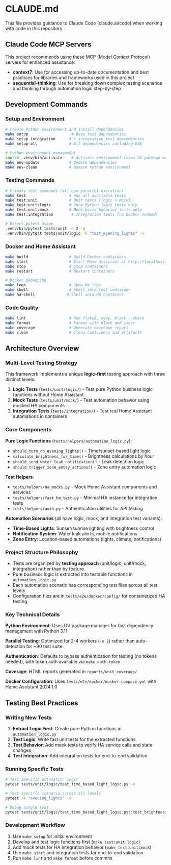 # CLAUDE.md

This file provides guidance to Claude Code (claude.ai/code) when working with code in this repository.

## Claude Code MCP Servers

This project recommends using these MCP (Model Context Protocol) servers for enhanced assistance:

- **context7**: Use for accessing up-to-date documentation and best practices for libraries and frameworks used in this project
- **sequential-thinking**: Use for breaking down complex testing scenarios and thinking through automation logic step-by-step

## Development Commands

### Setup and Environment
```bash
# Create Python environment and install dependencies
make setup                   # Base test dependencies
make setup-integration      # + integration test dependencies  
make setup-all              # All dependencies including E2E

# Python environment management
source .venv/bin/activate    # Activate environment (uses UV package manager)
make env-update             # Update dependencies
make env-clean              # Remove Python environment
```

### Testing Commands
```bash
# Primary test commands (all use parallel execution)
make test                   # Run all available tests
make test:unit              # Unit tests (logic + mock)
make test:unit:logic        # Pure Python logic tests only
make test:unit:mock         # Mock-based behavior tests only
make test:integration        # Integration tests (no Docker needed)

# Direct pytest usage
.venv/bin/pytest tests/unit -n 2 -q
.venv/bin/pytest tests/unit/logic -k "test_evening_lights" -v
```

### Docker and Home Assistant
```bash
make build                  # Build Docker containers
make start                  # Start Home Assistant at http://localhost:8123
make stop                   # Stop containers
make restart                # Restart containers

# Docker debugging
make logs                   # Show HA logs
make shell                  # Shell into test container
make ha-shell              # Shell into HA container
```

### Code Quality
```bash
make lint                   # Run flake8, mypy, black --check
make format                 # Format with black and isort
make coverage               # Generate coverage report
make clean                  # Clean containers and artifacts
```

## Architecture Overview

### Multi-Level Testing Strategy
This framework implements a unique **logic-first** testing approach with three distinct levels:

1. **Logic Tests** (`tests/unit/logic/`) - Test pure Python business logic functions without Home Assistant
2. **Mock Tests** (`tests/unit/mock/`) - Test automation behavior using mocked HA components  
3. **Integration Tests** (`tests/integration/`) - Test real Home Assistant automations in containers

### Core Components

**Pure Logic Functions** (`tests/helpers/automation_logic.py`):
- `should_turn_on_evening_lights()` - Time/sunset-based light logic
- `calculate_brightness_for_time()` - Brightness calculations by hour
- `should_send_water_leak_notification()` - Leak detection logic
- `should_trigger_zone_entry_actions()` - Zone entry automation logic

**Test Helpers**:
- `tests/helpers/ha_mocks.py` - Mock Home Assistant components and services
- `tests/helpers/fast_ha_test.py` - Minimal HA instance for integration tests
- `tests/helpers/auth.py` - Authentication utilities for API testing

**Automation Scenarios** (all have logic, mock, and integration test variants):
- **Time-Based Lights**: Sunset/sunrise lighting with brightness control
- **Notification System**: Water leak alerts, mobile notifications
- **Zone Entry**: Location-based automations (lights, climate, notifications)

### Project Structure Philosophy
- Tests are organized by **testing approach** (unit/logic, unit/mock, integration) rather than by feature
- Pure business logic is extracted into testable functions in `automation_logic.py`
- Each automation scenario has corresponding test files across all test levels
- Configuration files are in `tests/e2e/docker/config/` for containerized HA testing

### Key Technical Details

**Python Environment**: Uses UV package manager for fast dependency management with Python 3.11

**Parallel Testing**: Optimized for 2-4 workers (`-n 2`) rather than auto-detection for ~90 test suite

**Authentication**: Defaults to bypass authentication for testing (no tokens needed), with token auth available via `make auth-token`

**Coverage**: HTML reports generated in `reports/unit_coverage/`

**Docker Configuration**: Uses `tests/e2e/docker/docker-compose.yml` with Home Assistant 2024.1.0

## Testing Best Practices

### Writing New Tests
1. **Extract Logic First**: Create pure Python functions in `automation_logic.py`
2. **Test Logic**: Write fast unit tests for the extracted functions
3. **Test Behavior**: Add mock tests to verify HA service calls and state changes
4. **Test Integration**: Add integration tests for end-to-end validation

### Running Specific Tests
```bash
# Test specific automation logic
pytest tests/unit/logic/test_time_based_light_logic.py -v

# Test specific scenario across all levels  
pytest -k "evening_lights" -v

# Debug single test
pytest tests/unit/logic/test_time_based_light_logic.py::test_brightness_calculation -vs
```

### Development Workflow
1. Use `make setup` for initial environment
2. Develop and test logic functions first (`make test:unit:logic`)
3. Add mock tests for HA integration behavior (`make test:unit:mock`)  
4. Use `make start` and integration tests for end-to-end validation
5. Run `make lint` and `make format` before commits